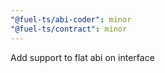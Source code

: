 ```yaml
---
"@fuel-ts/abi-coder": minor
"@fuel-ts/contract": minor
---
```


Add support to flat abi on interface
